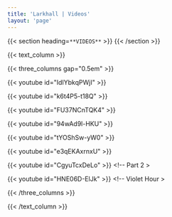```yaml
---
title: 'Larkhall | Videos'
layout: 'page'
---
```


{{< section heading=`**VIDEOS**` >}}
{{< /section >}}

{{< text_column >}}

{{< three_columns gap="0.5em" >}}

{{< youtube id="IdIYbkqPWjI" >}} <!-- TOF -->

{{< youtube id="k6t4P5-t18Q" >}} <!-- Cascade -->

{{< youtube id="FU37NCnTQK4" >}} <!-- River's Tent -->

{{< youtube id="94wAd9l-HKU" >}} <!-- Light from other days -->

{{< youtube id="tYOShSw-yW0" >}} <!-- Tides -->

{{< youtube id="e3qEKAxrnxU" >}} <!-- Times -->

<!-- {{< youtube id="xhRWTEsTOp8" >}} M&T -->

{{< youtube id="CgyuTcxDeLo" >}} <!-- Part 2 >

{{< youtube id="HNE06D-ElJk" >}} <!-- Violet Hour >

<!-- {{< youtube id="iY-fqIP_G3E" >}} Uncertain Times -->

<!-- {{< youtube id="ot7Vx0-m5Qo" >}} Astronomia -->


<!-- {{< youtube id="Rxf3QRzjUhQ" >}} <!-- Interview -- > -->

{{< /three_columns >}}

{{< /text_column >}}

